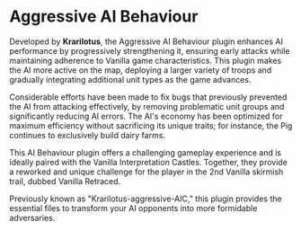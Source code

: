 # Aggressive AI Behaviour

Developed by **Krarilotus**, the Aggressive AI Behaviour plugin enhances AI performance by progressively strengthening it, ensuring early attacks while maintaining adherence to Vanilla game characteristics. This plugin makes the AI more active on the map, deploying a larger variety of troops and gradually integrating additional unit types as the game advances.

Considerable efforts have been made to fix bugs that previously prevented the AI from attacking effectively, by removing problematic unit groups and significantly reducing AI errors. The AI's economy has been optimized for maximum efficiency without sacrificing its unique traits; for instance, the Pig continues to exclusively build dairy farms.

This AI Behaviour plugin offers a challenging gameplay experience and is ideally paired with the Vanilla Interpretation Castles. Together, they provide a reworked and unique challenge for the player in the 2nd Vanilla skirmish trail, dubbed Vanilla Retraced.

Previously known as "Krarilotus-aggressive-AIC," this plugin provides the essential files to transform your AI opponents into more formidable adversaries.
